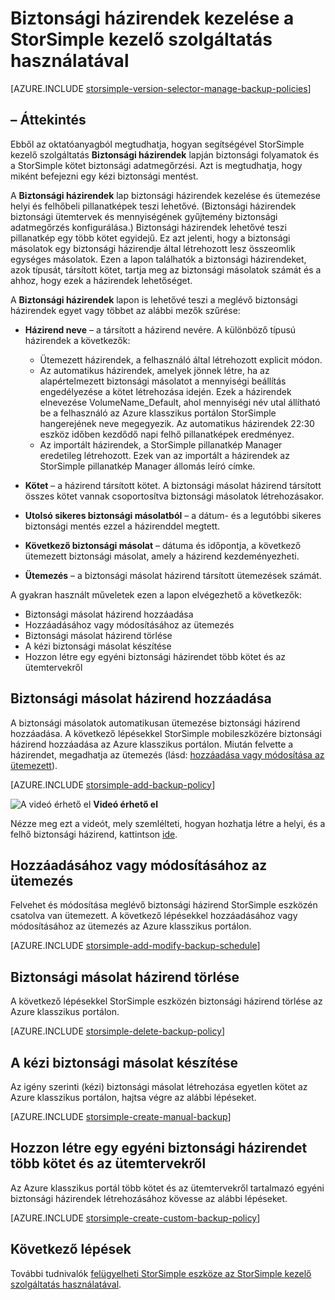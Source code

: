 <properties 
   pageTitle="A StorSimple biztonsági házirendek kezelése |} Microsoft Azure"
   description="Ebből a cikkből megtudhatja, hogyan használhatja a StorSimple kezelő szolgáltatás kézi biztonsági mentést, a biztonsági másolat ütemterveket és a biztonsági adatmegőrzési létrehozása és kezelése."
   services="storsimple"
   documentationCenter="NA"
   authors="SharS"
   manager="carmonm"
   editor=""/>
<tags 
   ms.service="storsimple"
   ms.devlang="NA"
   ms.topic="article"
   ms.tgt_pltfrm="NA"
   ms.workload="TBD"
   ms.date="05/10/2016"
   ms.author="v-sharos"/>

# <a name="use-the-storsimple-manager-service-to-manage-backup-policies"></a>Biztonsági házirendek kezelése a StorSimple kezelő szolgáltatás használatával

[AZURE.INCLUDE [storsimple-version-selector-manage-backup-policies](../../includes/storsimple-version-selector-manage-backup-policies.md)]

## <a name="overview"></a>– Áttekintés

Ebből az oktatóanyagból megtudhatja, hogyan segítségével StorSimple kezelő szolgáltatás **Biztonsági házirendek** lapján biztonsági folyamatok és a StorSimple kötet biztonsági adatmegőrzési. Azt is megtudhatja, hogy miként befejezni egy kézi biztonsági mentést.

A **Biztonsági házirendek** lap biztonsági házirendek kezelése és ütemezése helyi és felhőbeli pillanatképek teszi lehetővé. (Biztonsági házirendek biztonsági ütemtervek és mennyiségének gyűjtemény biztonsági adatmegőrzés konfigurálása.) Biztonsági házirendek lehetővé teszi pillanatkép egy több kötet egyidejű. Ez azt jelenti, hogy a biztonsági másolatok egy biztonsági házirendje által létrehozott lesz összeomlik egységes másolatok. Ezen a lapon találhatók a biztonsági házirendeket, azok típusát, társított kötet, tartja meg az biztonsági másolatok számát és a ahhoz, hogy ezek a házirendek lehetőséget.

A **Biztonsági házirendek** lapon is lehetővé teszi a meglévő biztonsági házirendek egyet vagy többet az alábbi mezők szűrése:

- **Házirend neve** – a társított a házirend nevére. A különböző típusú házirendek a következők:

   - Ütemezett házirendek, a felhasználó által létrehozott explicit módon.
   - Az automatikus házirendek, amelyek jönnek létre, ha az alapértelmezett biztonsági másolatot a mennyiségi beállítás engedélyezése a kötet létrehozása idején. Ezek a házirendek elnevezése VolumeName_Default, ahol mennyiségi név utal állítható be a felhasználó az Azure klasszikus portálon StorSimple hangerejének neve megegyezik. Az automatikus házirendek 22:30 eszköz időben kezdődő napi felhő pillanatképek eredményez.
   - Az importált házirendek, a StorSimple pillanatkép Manager eredetileg létrehozott. Ezek van az importált a házirendek az StorSimple pillanatkép Manager állomás leíró címke.

- **Kötet** – a házirend társított kötet. A biztonsági másolat házirend társított összes kötet vannak csoportosítva biztonsági másolatok létrehozásakor.

- **Utolsó sikeres biztonsági másolatból** – a dátum- és a legutóbbi sikeres biztonsági mentés ezzel a házirenddel megtett.

- **Következő biztonsági másolat** – dátuma és időpontja, a következő ütemezett biztonsági másolat, amely a házirend kezdeményezheti.

- **Ütemezés** – a biztonsági másolat házirend társított ütemezések számát.

A gyakran használt műveletek ezen a lapon elvégezhető a következők:

- Biztonsági másolat házirend hozzáadása 
- Hozzáadásához vagy módosításához az ütemezés 
- Biztonsági másolat házirend törlése 
- A kézi biztonsági másolat készítése 
- Hozzon létre egy egyéni biztonsági házirendet több kötet és az ütemtervekről 

## <a name="add-a-backup-policy"></a>Biztonsági másolat házirend hozzáadása

A biztonsági másolatok automatikusan ütemezése biztonsági házirend hozzáadása. A következő lépésekkel StorSimple mobileszközére biztonsági házirend hozzáadása az Azure klasszikus portálon. Miután felvette a házirendet, megadhatja az ütemezés (lásd: [hozzáadása vagy módosítása az ütemezett](#add-or-modify-a-schedule)).

[AZURE.INCLUDE [storsimple-add-backup-policy](../../includes/storsimple-add-backup-policy.md)]

![A videó érhető el](./media/storsimple-manage-backup-policies/Video_icon.png) **Videó érhető el**

Nézze meg ezt a videót, mely szemlélteti, hogyan hozhatja létre a helyi, és a felhő biztonsági házirend, kattintson [ide](https://azure.microsoft.com/documentation/videos/create-storsimple-backup-policies/).


## <a name="add-or-modify-a-schedule"></a>Hozzáadásához vagy módosításához az ütemezés

Felvehet és módosítása meglévő biztonsági házirend StorSimple eszközén csatolva van ütemezett. A következő lépésekkel hozzáadásához vagy módosításához az ütemezés az Azure klasszikus portálon.

[AZURE.INCLUDE [storsimple-add-modify-backup-schedule](../../includes/storsimple-add-modify-backup-schedule.md)]

## <a name="delete-a-backup-policy"></a>Biztonsági másolat házirend törlése

A következő lépésekkel StorSimple eszközén biztonsági házirend törlése az Azure klasszikus portálon.

[AZURE.INCLUDE [storsimple-delete-backup-policy](../../includes/storsimple-delete-backup-policy.md)]


## <a name="take-a-manual-backup"></a>A kézi biztonsági másolat készítése

Az igény szerinti (kézi) biztonsági másolat létrehozása egyetlen kötet az Azure klasszikus portálon, hajtsa végre az alábbi lépéseket.

[AZURE.INCLUDE [storsimple-create-manual-backup](../../includes/storsimple-create-manual-backup.md)]

## <a name="create-a-custom-backup-policy-with-multiple-volumes-and-schedules"></a>Hozzon létre egy egyéni biztonsági házirendet több kötet és az ütemtervekről

Az Azure klasszikus portál több kötet és az ütemtervekről tartalmazó egyéni biztonsági házirendek létrehozásához kövesse az alábbi lépéseket.

[AZURE.INCLUDE [storsimple-create-custom-backup-policy](../../includes/storsimple-create-custom-backup-policy.md)]


## <a name="next-steps"></a>Következő lépések

További tudnivalók [felügyelheti StorSimple eszköze az StorSimple kezelő szolgáltatás használatával](storsimple-manager-service-administration.md).
